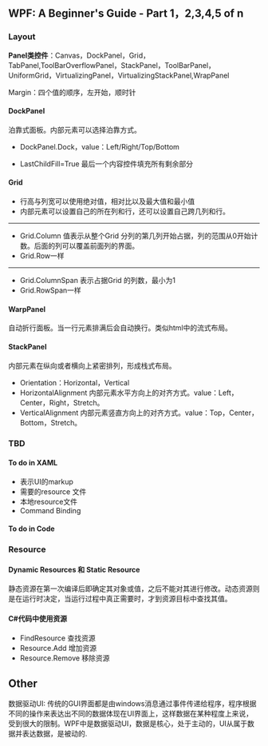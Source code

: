 ## WPF: A Beginner's Guide - Part 1，2,3,4,5 of n

### Layout

**Panel类控件**：Canvas，DockPanel，Grid，TabPanel,ToolBarOverflowPanel，StackPanel，ToolBarPanel，UniformGrid，VirtualizingPanel，VirtualizingStackPanel,WrapPanel

Margin：四个值的顺序，左开始，顺时针

#### DockPanel

泊靠式面板。内部元素可以选择泊靠方式。

- DockPanel.Dock，value：Left/Right/Top/Bottom

- LastChildFill=True 最后一个内容控件填充所有剩余部分

#### Grid

- 行高与列宽可以使用绝对值，相对比以及最大值和最小值
- 内部元素可以设置自己的所在列和行，还可以设置自己跨几列和行。
---

- Grid.Column 值表示从整个Grid 分列的第几列开始占据，列的范围从0开始计数。后面的列可以覆盖前面列的界面。
- Grid.Row一样

---

- Grid.ColumnSpan 表示占据Grid 的列数，最小为1
- Grid.RowSpan一样



#### WarpPanel

自动折行面板。当一行元素排满后会自动换行。类似html中的流式布局。

#### StackPanel

内部元素在纵向或者横向上紧密排列，形成栈式布局。

- Orientation：Horizontal，Vertical
- HorizontalAlignment 内部元素水平方向上的对齐方式。value：Left，Center，Right，Stretch。
- VerticalAlignment 内部元素竖直方向上的对齐方式。value：Top，Center，Bottom，Stretch。



### TBD

#### To do in XAML

- 表示UI的markup
- 需要的resource 文件 
- 本地resource文件
- Command Binding

#### To do in Code



### Resource

#### Dynamic Resources 和 Static Resource

静态资源在第一次编译后即确定其对象或值，之后不能对其进行修改。动态资源则是在运行时决定，当运行过程中真正需要时，才到资源目标中查找其值。



#### C#代码中使用资源

- FindResource 查找资源
- Resource.Add 增加资源
- Resource.Remove 移除资源

## Other

数据驱动UI: 传统的GUI界面都是由windows消息通过事件传递给程序，程序根据不同的操作来表达出不同的数据体现在UI界面上，这样数据在某种程度上来说，受到很大的限制。WPF中是数据驱动UI，数据是核心，处于主动的，UI从属于数据并表达数据，是被动的.